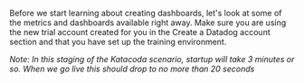 Before we start learning about creating dashboards, let's look at some of the metrics and dashboards available right away. Make sure you are using the new trial account created for you in the Create a Datadog account section and that you have set up the training environment.

*Note: In this staging of the Katacoda scenario, startup will take 3 minutes or so. When we go live this should drop to no more than 20 seconds*